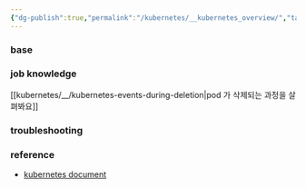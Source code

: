```yaml
---
{"dg-publish":true,"permalink":"/kubernetes/__kubernetes_overview/","tags":["overview, kubernetes"]}
---
```



### base
### job knowledge
[[kubernetes/__/kubernetes-events-during-deletion\|pod 가 삭제되는 과정을 살펴봐요]]

### troubleshooting

### reference
- [kubernetes document](https://kubernetes.io/docs/home)
